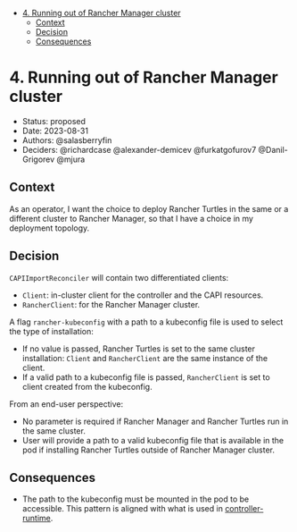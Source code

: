 <!-- START doctoc generated TOC please keep comment here to allow auto update -->
<!-- DON'T EDIT THIS SECTION, INSTEAD RE-RUN doctoc TO UPDATE -->

- [4. Running out of Rancher Manager cluster](#4-running-out-of-rancher-manager-cluster)
  - [Context](#context)
  - [Decision](#decision)
  - [Consequences](#consequences)

<!-- END doctoc generated TOC please keep comment here to allow auto update -->

# 4. Running out of Rancher Manager cluster

* Status: proposed
* Date: 2023-08-31
* Authors: @salasberryfin
* Deciders: @richardcase @alexander-demicev @furkatgofurov7 @Danil-Grigorev @mjura

## Context

As an operator, I want the choice to deploy Rancher Turtles in the same or a 
different cluster to Rancher Manager, so that I have a choice in my deployment 
topology.

## Decision

`CAPIImportReconciler` will contain two differentiated clients:
- `Client`: in-cluster client for the controller and the CAPI resources.
- `RancherClient`: for the Rancher Manager cluster.

A flag `rancher-kubeconfig` with a path to a kubeconfig file is used to select 
the type of installation:
- If no value is passed, Rancher Turtles is set to the same cluster 
installation: `Client` and `RancherClient` are the same instance of the client.
- If a valid path to a kubeconfig file is passed, `RancherClient` is set to 
client created from the kubeconfig.

From an end-user perspective:

* No parameter is required if Rancher Manager and Rancher Turtles run in the 
same cluster.
* User will provide a path to a valid kubeconfig file that is available in the 
pod if installing Rancher Turtles outside of Rancher Manager cluster.

## Consequences

- The path to the kubeconfig must be mounted in the pod to be accessible. This 
pattern is aligned with what is used in [controller-runtime](https://github.com/kubernetes-sigs/controller-runtime/blob/964a416cf5acf5a67bdc5904897006447ac11509/pkg/client/config/config.go#L60).
